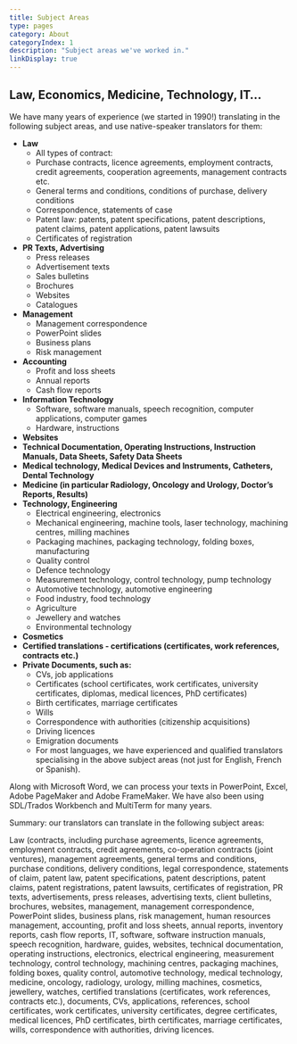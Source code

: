 ```yaml
---
title: Subject Areas
type: pages
category: About
categoryIndex: 1
description: "Subject areas we've worked in."
linkDisplay: true
---
```


## Law, Economics, Medicine, Technology, IT…
We have many years of experience (we started in 1990!) translating in the following subject areas, and use native-speaker translators for them:

- **Law**
    - All types of contract:
    - Purchase contracts, licence agreements, employment contracts, credit agreements, cooperation agreements, management contracts etc.
    - General terms and conditions, conditions of purchase, delivery conditions
    - Correspondence, statements of case
    - Patent law: patents, patent specifications, patent descriptions, patent claims, patent applications, patent lawsuits
    - Certificates of registration
- **PR Texts, Advertising**
    - Press releases
    - Advertisement texts
    - Sales bulletins
    - Brochures
    - Websites
    - Catalogues
- **Management**
    - Management correspondence
    - PowerPoint slides
    - Business plans
    - Risk management
- **Accounting**
    - Profit and loss sheets
    - Annual reports
    - Cash flow reports
- **Information Technology**
    - Software, software manuals, speech recognition, computer applications, computer games
    - Hardware, instructions
- **Websites**
- **Technical Documentation, Operating Instructions, Instruction Manuals, Data Sheets, Safety Data Sheets**
- **Medical technology, Medical Devices and Instruments, Catheters, Dental Technology**
- **Medicine (in particular Radiology, Oncology and Urology, Doctor’s Reports, Results)**
- **Technology, Engineering**
    - Electrical engineering, electronics
    - Mechanical engineering, machine tools, laser technology, machining centres, milling machines
    - Packaging machines, packaging technology, folding boxes, manufacturing
    - Quality control
    - Defence technology
    - Measurement technology, control technology, pump technology
    - Automotive technology, automotive engineering
    - Food industry, food technology
    - Agriculture
    - Jewellery and watches
    - Environmental technology
- **Cosmetics**
- **Certified translations - certifications (certificates, work references, contracts etc.)**
- **Private Documents, such as:**
    - CVs, job applications
    - Certificates (school certificates, work certificates, university certificates, diplomas, medical licences, PhD certificates)
    - Birth certificates, marriage certificates
    - Wills
    - Correspondence with authorities (citizenship acquisitions)
    - Driving licences
    - Emigration documents
    - For most languages, we have experienced and qualified translators specialising in the above subject areas (not just for English, French or Spanish).

Along with Microsoft Word, we can process your texts in PowerPoint, Excel, Adobe PageMaker and Adobe FrameMaker.
We have also been using SDL/Trados Workbench and MultiTerm for many years.

Summary: our translators can translate in the following subject areas:

Law (contracts, including purchase agreements, licence agreements, employment contracts, credit agreements, co-operation contracts (joint ventures), management agreements, general terms and conditions, purchase conditions, delivery conditions, legal correspondence, statements of claim, patent law, patent specifications, patent descriptions, patent claims, patent registrations, patent lawsuits, certificates of registration, PR texts, advertisements, press releases, advertising texts, client bulletins, brochures, websites, management, management correspondence, PowerPoint slides, business plans, risk management, human resources management, accounting, profit and loss sheets, annual reports, inventory reports, cash flow reports, IT, software, software instruction manuals, speech recognition, hardware, guides, websites, technical documentation, operating instructions, electronics, electrical engineering, measurement technology, control technology, machining centres, packaging machines, folding boxes, quality control, automotive technology, medical technology, medicine, oncology, radiology, urology, milling machines, cosmetics, jewellery, watches, certified translations (certificates, work references, contracts etc.), documents, CVs, applications, references, school certificates, work certificates, university certificates, degree certificates, medical licences, PhD certificates, birth certificates, marriage certificates, wills, correspondence with authorities, driving licences.


